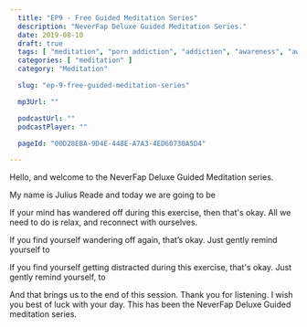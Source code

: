 ```yaml
---
  title: "EP9 - Free Guided Meditation Series"
  description: "NeverFap Deluxe Guided Meditation Series."
  date: 2019-08-10
  draft: true
  tags: [ "meditation", "porn addiction", "addiction", "awareness", "awareness exercises", "perspective", "nofap", "neverfap", "neverfap deluxe" ]
  categories: [ "meditation" ]
  category: "Meditation"

  slug: "ep-9-free-guided-meditation-series"

  mp3Url: ""

  podcastUrl: ""
  podcastPlayer: ""

  pageId: "00D28EBA-9D4E-448E-A7A3-4ED60730A5D4"

---
```


<!-- senses -->

Hello, and welcome to the NeverFap Deluxe Guided Meditation series.

My name is Julius Reade and today we are going to be


If your mind has wandered off during this exercise, then that's okay. All we need to do is relax, and reconnect with ourselves.


If you find yourself wandering off again, that’s okay. Just gently remind yourself to


If you find yourself getting distracted during this exercise, that's okay. Just gently remind yourself, to


And that brings us to the end of this session. Thank you for listening. I wish you best of luck with your day. This has been the NeverFap Deluxe Guided meditation series.
